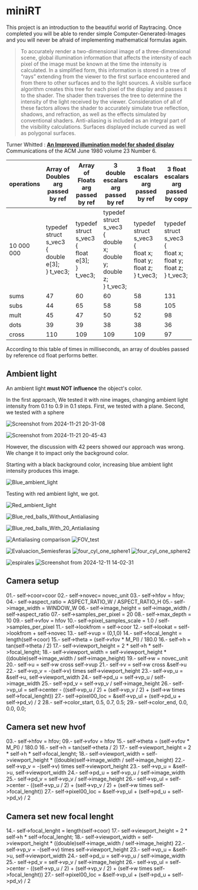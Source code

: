 # miniRT
This project is an introduction to the beautiful world of Raytracing. Once completed you will be able to render simple Computer-Generated-Images and you will never be afraid of implementing mathematical formulas again.

> To accurately render a two-dimensional image of a three-dimensional scene, global illumination information that affects the intensity of each pixel of the image must be known at the time the intensity is calculated. In a simplified form, this information is stored in a tree of “rays” extending from the viewer to the first surface encountered and from there to other surfaces and to the light sources. A visible surface algorithm creates this tree for each pixel of the display and passes it to the shader. The shader then traverses the tree to determine the intensity of the light received by the viewer. Consideration of all of these factors allows the shader to accurately simulate true reflection, shadows, and refraction, as well as the effects simulated by conventional shaders. Anti-aliasing is included as an integral part of the visibility calculations. Surfaces displayed include curved as well as polygonal surfaces.

Turner Whitted : [**An Improved illumination model for shaded display**](https://dl.acm.org/doi/pdf/10.1145/358876.358882) Communications of the ACM June 1980 volume 23 Number 6.


|operations|Array of Doubles arg passed by ref|Array of Floats arg passed by ref|3 double escalars arg passed by ref|3 float escalars arg passed by ref|3 float escalars arg passed by copy|
|----------|----------------|---------------|-----------------|----------------|-----------------------------------|
|10 000 000|typedef struct s_vec3<br>{<br>double	e[3];<br>}	t_vec3;|typedef struct s_vec3<br>{<br>float	e[3];<br>}	t_vec3;|typedef struct s_vec3<br>{<br>double	x;<br>double	y;<br>double	z;<br>}	t_vec3;|typedef struct s_vec3<br>{<br>float	x;<br>float	y;<br>float	z;<br>}	t_vec3;|typedef struct s_vec3<br>{<br>float	x;<br>float	y;<br>float	z;<br>}	t_vec3;|
|sums | 47|60|60|58|131|
|subs | 44|65|58|58|105|
|mult | 45|47|50|52|98|
|dots | 39|39|38|38|36|
|cross|110|109|109|109|97|


According to this table of times in milliseconds, an array of doubles passed by reference cd  float performs better.


## Ambient light
An ambient light **must NOT influence** the object's color.

In the first approach, We tested it with nine images, changing ambient light intensity from 0.1 to 0.9 in 0.1 steps. First, we tested  with a plane. Second, we tested with a sphere


![Screenshot from 2024-11-21 20-31-08](https://github.com/user-attachments/assets/c0787ff9-4004-4a14-a4cb-07822e26ee19)


![Screenshot from 2024-11-21 20-45-43](https://github.com/user-attachments/assets/dde7d562-05f3-4f3c-8ae0-9cf25a68f606)


However, the discussion with 42 peers showed our approach was wrong. We change it to impact only the background color.


Starting with a black background color, increasing blue ambient light intensity produces this image.

![Blue_ambient_light](https://github.com/user-attachments/assets/bb216abd-bbb3-4c7b-8593-22f24e8ab4e7)

Testing with red ambient light, we got.

![Red_ambient_light](https://github.com/user-attachments/assets/3bf48351-2d54-4f55-a90e-a86467299ed8)


![Blue_red_balls_Without_Antialiasing](https://github.com/user-attachments/assets/ae08081b-dee2-4785-80c0-0fba88d6eb5b)


![Blue_red_balls_With_20_Antialiasing](https://github.com/user-attachments/assets/b4fa9e51-1ad3-4098-b882-48136166e657)



![Antialiasing comparison](https://github.com/user-attachments/assets/984d284a-55a3-41bd-82d8-3d84b576f51e)
![FOV_test](https://github.com/user-attachments/assets/be69eef7-6c4a-4313-bef0-8abbd4fe8a89)

![Evaluacion_Semiesferas](https://github.com/user-attachments/assets/23a9890e-1971-4d02-848d-fc6d77d279aa)
![four_cyl_one_sphere1](https://github.com/user-attachments/assets/21a4bfb4-ba92-4443-bcb3-91a516404ef3)
![four_cyl_one_sphere2](https://github.com/user-attachments/assets/65f1bdd1-91aa-4cb6-b153-9a8583dbea94)


![espirales](https://github.com/user-attachments/assets/56181c58-a29a-4abc-976c-a1956267841d)
![Screenshot from 2024-12-11 14-02-31](https://github.com/user-attachments/assets/2a7f0677-3c9c-43e9-afc9-a3ec6ec314f9)




## Camera setup

01.- self->coor=coor
02.- self->novec= novec_unit
03.- self->hfov = hfov;
04.- self->aspect_ratio = ASPECT_RATIO_W / ASPECT_RATIO_H
05.- self->image_width = WINDOW_W
06.- self->image_height = self->image_width / self->aspect_ratio
07.- self->samples_per_pixel = 20
08.- self->max_depth = 10
09.- self->vfov = hfov
10.- self->pixel_samples_scale = 1.0 / self->samples_per_pixel
11.- self->lookfrom = self->coor
12.- self->lookat = self->lookfrom + self->novec
13.- self->vup = (0,1,0)
14.- self->focal_lenght = length(self->coor)
15.- self->theta = (self->vfov * M_PI) / 180.0
16.- self->h = tan(self->theta / 2)
17.- self->viewport_height = 2 * self->h * self->focal_lenght;
18.- self->viewport_width = self->viewport_height * ((double)self->image_width / self->image_height)
19.- self->w = novec_unit
20.- self->u = self->w cross self->vup
21.- self->v = self->w cross &self->u
22.- self->vp_v = -(self->v) times self->viewport_height
23.- self->vp_u =  &self->u, self->viewport_width
24.- self->pd_u = self->vp_u / self->image_width
25.- self->pd_v = self->vp_v / self->image_height
26.- self->vp_ul = self->center - ((self->vp_u / 2) + (self->vp_v / 2) + (self->w times self->focal_lenght))
27.- self->pixel00_loc = &self->vp_ul + (self->pd_u + self->pd_v) / 2
28.- self->color_start, 0.5, 0.7, 0.5;
29.- self->color_end, 0.0, 0.0, 0.0;

## Camera set new hvof

03.- self->hfov = hfov;
09.- self->vfov = hfov
15.- self->theta = (self->vfov * M_PI) / 180.0
16.- self->h = tan(self->theta / 2)
17.- self->viewport_height = 2 * self->h * self->focal_lenght;
18.- self->viewport_width = self->viewport_height * ((double)self->image_width / self->image_height)
22.- self->vp_v = -(self->v) times self->viewport_height
23.- self->vp_u =  &self->u, self->viewport_width
24.- self->pd_u = self->vp_u / self->image_width
25.- self->pd_v = self->vp_v / self->image_height
26.- self->vp_ul = self->center - ((self->vp_u / 2) + (self->vp_v / 2) + (self->w times self->focal_lenght))
27.- self->pixel00_loc = &self->vp_ul + (self->pd_u + self->pd_v) / 2


## Camera set new focal lenght


14.- self->focal_lenght = length(self->coor)
17.- self->viewport_height = 2 * self->h * self->focal_lenght;
18.- self->viewport_width = self->viewport_height * ((double)self->image_width / self->image_height)
22.- self->vp_v = -(self->v) times self->viewport_height
23.- self->vp_u =  &self->u, self->viewport_width
24.- self->pd_u = self->vp_u / self->image_width
25.- self->pd_v = self->vp_v / self->image_height
26.- self->vp_ul = self->center - ((self->vp_u / 2) + (self->vp_v / 2) + (self->w times self->focal_lenght))
27.- self->pixel00_loc = &self->vp_ul + (self->pd_u + self->pd_v) / 2
